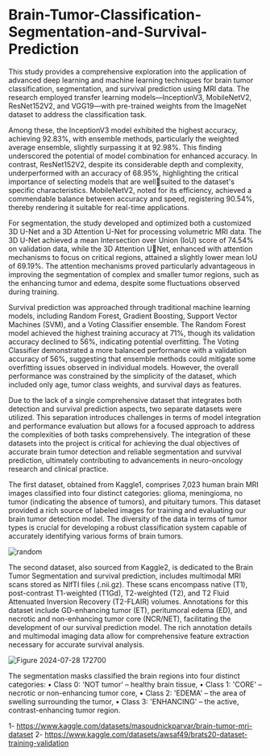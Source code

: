 # Brain-Tumor-Classification-Segmentation-and-Survival-Prediction

This study provides a comprehensive exploration into the application of advanced deep learning 
and machine learning techniques for brain tumor classification, segmentation, and survival 
prediction using MRI data. The research employed transfer learning models—InceptionV3, 
MobileNetV2, ResNet152V2, and VGG19—with pre-trained weights from the ImageNet 
dataset to address the classification task.

Among these, the InceptionV3 model exhibited the highest accuracy, achieving 92.83%, with 
ensemble methods, particularly the weighted average ensemble, slightly surpassing it at 
92.98%. This finding underscored the potential of model combination for enhanced accuracy. 
In contrast, ResNet152V2, despite its considerable depth and complexity, underperformed with 
an accuracy of 68.95%, highlighting the critical importance of selecting models that are wellsuited to the dataset's specific characteristics. MobileNetV2, noted for its efficiency, achieved 
a commendable balance between accuracy and speed, registering 90.54%, thereby rendering it 
suitable for real-time applications.

For segmentation, the study developed and optimized both a customized 3D U-Net and a 3D 
Attention U-Net for processing volumetric MRI data. The 3D U-Net achieved a mean 
Intersection over Union (IoU) score of 74.54% on validation data, while the 3D Attention UNet, enhanced with attention mechanisms to focus on critical regions, attained a slightly lower 
mean IoU of 69.19%. The attention mechanisms proved particularly advantageous in improving 
the segmentation of complex and smaller tumor regions, such as the enhancing tumor and 
edema, despite some fluctuations observed during training.

Survival prediction was approached through traditional machine learning models, including 
Random Forest, Gradient Boosting, Support Vector Machines (SVM), and a Voting Classifier 
ensemble. The Random Forest model achieved the highest training accuracy at 71%, though its 
validation accuracy declined to 56%, indicating potential overfitting. The Voting Classifier 
demonstrated a more balanced performance with a validation accuracy of 56%, suggesting that 
ensemble methods could mitigate some overfitting issues observed in individual models. 
However, the overall performance was constrained by the simplicity of the dataset, which 
included only age, tumor class weights, and survival days as features.



Due to the lack of a single comprehensive dataset that integrates both detection and survival 
prediction aspects, two separate datasets were utilized. This separation introduces challenges in 
terms of model integration and performance evaluation but allows for a focused approach to 
address the complexities of both tasks comprehensively. The integration of these datasets into 
the project is critical for achieving the dual objectives of accurate brain tumor detection and 
reliable segmentation and survival prediction, ultimately contributing to advancements in 
neuro-oncology research and clinical practice.


The first dataset, obtained from Kaggle1, comprises 7,023 human brain MRI images classified 
into four distinct categories: glioma, meningioma, no tumor (indicating the absence of tumors), 
and pituitary tumors. This dataset provided a rich source of labeled images for training and 
evaluating our brain tumor detection model. The diversity of the data in terms of tumor types 
is crucial for developing a robust classification system capable of accurately identifying various 
forms of brain tumors.


![random](https://github.com/user-attachments/assets/625ce40d-e2b7-48f3-b48c-8418639c2212)


The second dataset, also sourced from Kaggle2, is dedicated to the Brain Tumor Segmentation 
and survival prediction, includes multimodal MRI scans stored as NIfTI files (.nii.gz). These 
scans encompass native (T1), post-contrast T1-weighted (T1Gd), T2-weighted (T2), and T2 
Fluid Attenuated Inversion Recovery (T2-FLAIR) volumes. Annotations for this dataset include GD-enhancing tumor (ET), peritumoral edema (ED), and necrotic and non-enhancing 
tumor core (NCR/NET), facilitating the development of our survival prediction model. The rich 
annotation details and multimodal imaging data allow for comprehensive feature extraction 
necessary for accurate survival analysis.


![Figure 2024-07-28 172700](https://github.com/user-attachments/assets/ba52c72b-2a96-4345-aaed-0e5464010a19)

The segmentation masks classified the 
brain regions into four distinct categories:
• Class 0: 'NOT tumor' – healthy brain tissue,
• Class 1: 'CORE' – necrotic or non-enhancing tumor core,
• Class 2: 'EDEMA' – the area of swelling surrounding the tumor,
• Class 3: 'ENHANCING' – the active, contrast-enhancing tumor region.


1- https://www.kaggle.com/datasets/masoudnickparvar/brain-tumor-mri-dataset
2- https://www.kaggle.com/datasets/awsaf49/brats20-dataset-training-validation


